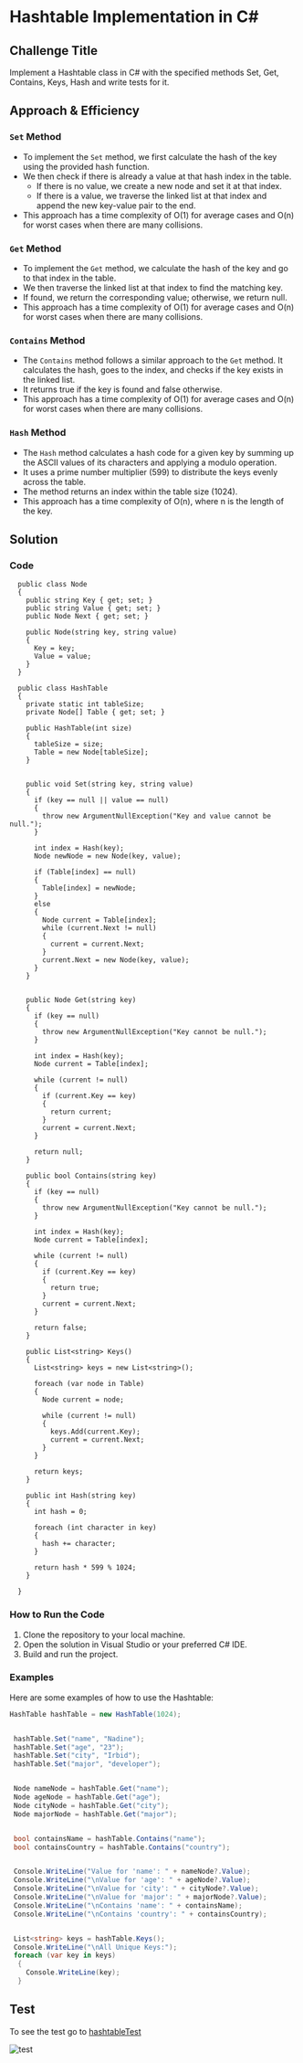 # Hashtable Implementation in C#

## Challenge Title
Implement a Hashtable class in C# with the specified methods Set, Get, Contains, Keys, Hash and write tests for it.


## Approach & Efficiency
### `Set` Method
- To implement the `Set` method, we first calculate the hash of the key using the provided hash function.
- We then check if there is already a value at that hash index in the table.
  - If there is no value, we create a new node and set it at that index.
  - If there is a value, we traverse the linked list at that index and append the new key-value pair to the end.
- This approach has a time complexity of O(1) for average cases and O(n) for worst cases when there are many collisions.

### `Get` Method
- To implement the `Get` method, we calculate the hash of the key and go to that index in the table.
- We then traverse the linked list at that index to find the matching key.
- If found, we return the corresponding value; otherwise, we return null.
- This approach has a time complexity of O(1) for average cases and O(n) for worst cases when there are many collisions.

### `Contains` Method
- The `Contains` method follows a similar approach to the `Get` method. It calculates the hash, goes to the index, and checks if the key exists in the linked list.
- It returns true if the key is found and false otherwise.
- This approach has a time complexity of O(1) for average cases and O(n) for worst cases when there are many collisions.

### `Hash` Method
- The `Hash` method calculates a hash code for a given key by summing up the ASCII values of its characters and applying a modulo operation.
- It uses a prime number multiplier (599) to distribute the keys evenly across the table.
- The method returns an index within the table size (1024).
- This approach has a time complexity of O(n), where n is the length of the key.

## Solution

### Code
```
  public class Node
  {
    public string Key { get; set; }
    public string Value { get; set; }
    public Node Next { get; set; }

    public Node(string key, string value)
    {
      Key = key;
      Value = value;
    }
  }

  public class HashTable
  {
    private static int tableSize;
    private Node[] Table { get; set; }

    public HashTable(int size)
    {
      tableSize = size;
      Table = new Node[tableSize];
    }


    public void Set(string key, string value)
    {
      if (key == null || value == null)
      {
        throw new ArgumentNullException("Key and value cannot be null.");
      }

      int index = Hash(key);
      Node newNode = new Node(key, value);

      if (Table[index] == null)
      {
        Table[index] = newNode;
      }
      else
      {
        Node current = Table[index];
        while (current.Next != null)
        {
          current = current.Next;
        }
        current.Next = new Node(key, value);
      }
    }


    public Node Get(string key)
    {
      if (key == null)
      {
        throw new ArgumentNullException("Key cannot be null.");
      }

      int index = Hash(key);
      Node current = Table[index];

      while (current != null)
      {
        if (current.Key == key)
        {
          return current;
        }
        current = current.Next;
      }

      return null;
    }

    public bool Contains(string key)
    {
      if (key == null)
      {
        throw new ArgumentNullException("Key cannot be null.");
      }

      int index = Hash(key);
      Node current = Table[index];

      while (current != null)
      {
        if (current.Key == key)
        {
          return true;
        }
        current = current.Next;
      }

      return false;
    }

    public List<string> Keys()
    {
      List<string> keys = new List<string>();

      foreach (var node in Table)
      {
        Node current = node;

        while (current != null)
        {
          keys.Add(current.Key);
          current = current.Next;
        }
      }

      return keys;
    }

    public int Hash(string key)
    {
      int hash = 0;

      foreach (int character in key)
      {
        hash += character;
      }

      return hash * 599 % 1024;
    }

  }

```

### How to Run the Code
1. Clone the repository to your local machine.
2. Open the solution in Visual Studio or your preferred C# IDE.
3. Build and run the project.

### Examples
Here are some examples of how to use the Hashtable:

```csharp
HashTable hashTable = new HashTable(1024);


 hashTable.Set("name", "Nadine");
 hashTable.Set("age", "23");
 hashTable.Set("city", "Irbid");
 hashTable.Set("major", "developer");


 Node nameNode = hashTable.Get("name");
 Node ageNode = hashTable.Get("age");
 Node cityNode = hashTable.Get("city");
 Node majorNode = hashTable.Get("major");


 bool containsName = hashTable.Contains("name");
 bool containsCountry = hashTable.Contains("country");


 Console.WriteLine("Value for 'name': " + nameNode?.Value);
 Console.WriteLine("\nValue for 'age': " + ageNode?.Value);
 Console.WriteLine("\nValue for 'city': " + cityNode?.Value);
 Console.WriteLine("\nValue for 'major': " + majorNode?.Value);
 Console.WriteLine("\nContains 'name': " + containsName);
 Console.WriteLine("\nContains 'country': " + containsCountry);


 List<string> keys = hashTable.Keys();
 Console.WriteLine("\nAll Unique Keys:");
 foreach (var key in keys)
  {
    Console.WriteLine(key);
  }
```

## Test

To see the test go to [hashtableTest](../hashtableTest/UnitTest1.cs)

![test](./CC30test.PNG)
